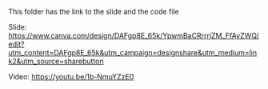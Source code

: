 This folder has the link to the slide and the code file

Slide: https://www.canva.com/design/DAFgp8E_65k/YpwmBaCRrrrjZM_FfAyZWQ/edit?utm_content=DAFgp8E_65k&utm_campaign=designshare&utm_medium=link2&utm_source=sharebutton

Video: https://youtu.be/1b-NmuYZzE0
